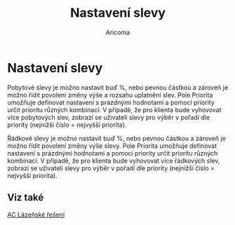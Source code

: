 ﻿---
    title: "Nastavení slevy"
    author: Aricoma
    ms.date: 04/30/2018
    ms.topic: article
    ms.prod: dynamics-nav-2017
    ms.contentlocale: cs-cz
    ms.lasthandoff: 04/30/2018
---

# Nastavení slevy

Pobytové slevy je možno nastavit buď %, nebo pevnou částkou a zároveň je možno řídit povolení změny výše a rozsahu uplatnění slev.
Pole Priorita umožňuje definovat nastavení s prázdnými hodnotami a pomocí priority určit prioritu různých kombinací. V případě, že pro klienta bude vyhovovat více pobytových slev, zobrazí se uživateli slevy pro výběr v pořadí dle priority (nejnižší číslo = nejvyšší priorita). 

Řádkové slevy je možno nastavit buď %, nebo pevnou částkou a zároveň je možno řídit povolení změny výše slevy.
Pole Priorita umožňuje definovat nastavení s prázdnými hodnotami a pomocí priority určit prioritu různých kombinací. V případě, že pro klienta bude vyhovovat více řádkových slev, zobrazí se uživateli slevy pro výběr v pořadí dle priority (nejnižší číslo = nejvyšší priorita). 



## <a name="see-also"></a>Viz také
[AC Lázeňské řešení](ac-spa-solution.md)